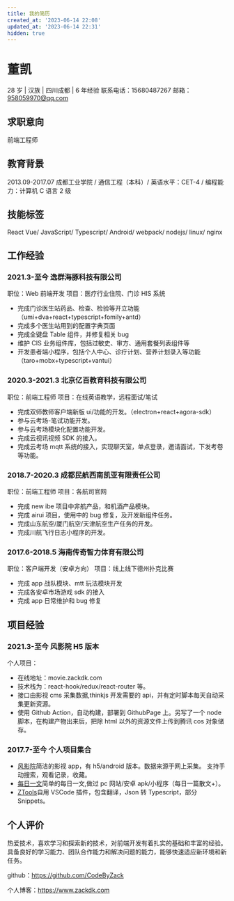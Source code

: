 ```yaml
---
title: 我的简历
created_at: '2023-06-14 22:08'
updated_at: '2023-06-14 22:31'
hidden: true
---
```


# 董凯

28 岁 | 汉族 | 四川成都 | 6 年经验
联系电话：15680487267
邮箱：958059970@qq.com

## 求职意向

前端工程师

## 教育背景

2013.09-2017.07 成都工业学院 /
通信工程（本科）/
英语水平：CET-4 /
编程能力：计算机 C 语言 2 级

## 技能标签

React
Vue/
JavaScript/
Typescript/
Android/
webpack/
nodejs/
linux/
nginx

## 工作经验

### 2021.3-至今 逸群海豚科技有限公司

职位：Web 前端开发
项目：医疗行业住院、门诊 HIS 系统

- 完成门诊医生站药品、检查、检验等开立功能（umi+dva+react+typescript+fomily+antd）
- 完成多个医生站用到的配置字典页面
- 完成全键盘 Table 组件，并修复相关 bug
- 维护 CIS 业务组件库，包括过敏史、审方、通用套餐列表组件等
- 开发患者端小程序，包括个人中心、诊疗计划、营养计划录入等功能（taro+mobx+typescript+vantui）

### 2020.3-2021.3 北京亿百教育科技有限公司

职位：前端工程师
项目：在线英语教学，远程面试/笔试

- 完成双师教师客户端新版 ui/功能的开发。（electron+react+agora-sdk）
- 参与云考场-笔试功能开发。
- 参与云考场模块化配置功能开发。
- 完成云视讯视频 SDK 的接入。
- 完成云考场 mqtt 系统的接入，实现聊天室，单点登录，邀请面试，下发考卷等功能。

### 2018.7-2020.3 成都民航西南凯亚有限责任公司

职位：前端工程师
项目：各航司官网

- 完成 new ibe 项目中非航产品，和机酒产品模块。
- 完成 airui 项目，使用中的 bug 修复，及开发新组件任务。
- 完成山东航空/厦门航空/天津航空生产任务的开发。
- 完成川航飞行日志小程序的开发。

### 2017.6-2018.5 海南传奇智力体育有限公司

职位：客户端开发（安卓方向）
项目：线上线下德州扑克比赛

- 完成 app 战队模块、mtt 玩法模块开发
- 完成各安卓市场游戏 sdk 的接入
- 完成 app 日常维护和 bug 修复

## 项目经验

### 2021.3-至今 风影院 H5 版本

个人项目：

- 在线地址：movie.zackdk.com
- 技术栈为：react-hook/redux/react-router 等。
- 接口由影视 cms 采集数据,thinkjs 开发需要的 api，并有定时脚本每天自动采集更新资源。
- 使用 Github Action，自动构建，部署到 GithubPage 上。另写了一个 node 脚本，在构建产物出来后，把除 html 以外的资源文件上传到腾讯 cos 对象储存。

### 2017.7-至今 个人项目集合

- [风影院](https://movie.zackdk.com/)简洁的影视 app，有 h5/android 版本。数据来源于网上采集。 支持手动搜索，观看记录，收藏。
- [每日一文](http://zackdk.com/)简单的每日一文,做过 pc 网站/安卓 apk/小程序（每日一篇散文+）。
- [ZTools](https://marketplace.visualstudio.com/items?itemName=codebyzack.mytools-zack)自用 VSCode 插件，包含翻译，Json 转 Typescript，部分 Snippets。

## 个人评价

热爱技术，喜欢学习和探索新的技术，对前端开发有着扎实的基础和丰富的经验。具备良好的学习能力、团队合作能力和解决问题的能力，能够快速适应新环境和新任务。

github：https://github.com/CodeByZack

个人博客：https://www.zackdk.com
